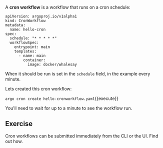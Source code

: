 A **cron workflow** is a workflow that runs on a cron schedule:

```
apiVersion: argoproj.io/v1alpha1
kind: CronWorkflow
metadata:
  name: hello-cron
spec:
  schedule: "* * * * *"
  workflowSpec:
    entrypoint: main
    templates:
      - name: main
        container:
          image: docker/whalesay
```

When it should be run is set in the `schedule` field, in the example every minute.

Lets created this cron workflow:

`argo cron create hello-cronworkflow.yaml`{{execute}}

You'll need to wait for up to a minute to see the workflow run.

## Exercise

Cron workflows can be submitted immediately from the CLI or the UI. Find out how.

